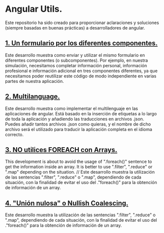 # Angular Utils.
Este repositorio ha sido creado para proporcionar aclaraciones y soluciones (siempre basadas en buenas prácticas) a desarrolladores de angular.

## [1. Un formulario por los diferentes componentes.](https://github.com/AngularUtils/severalComponentsOneForm)
Este desarrollo muestra como enviar y utilizar el mismo formulario en diferentes componentes (o subcomponentes). Por ejemplo, en nuestra simulación, necesitamos completar información personal, información profesional e información adicional en tres componentes diferentes, ya que necesitamos poder reutilizar este código de modo independiente en varias partes de nuestra aplicación.

## [2. Multilanguage.](https://github.com/AngularUtils/multilanguage)
Este desarrollo muestra como implementar el multilenguaje en las aplicaciones de angular. Está basado en la inserción de etiquetas a lo largo de toda la aplicación y añadiendo las traducciones en archivos .json. Puedes añadir tantos archivos .json como quieras, y el nombre de dicho archivo será el utilizado para traducir la aplicación completa en el idioma correcto.

## [3. NO utilices FOREACH con Arrays.]()
This development is about to avoid the usage of ".foreach()" sentence to get the information inside an array. It is better to use ".filter", ".reduce" or ".map" depending on the situation.
//
Este desarrollo muestra la utilización de las sentencias ".filter", ".reduce" o ".map", dependiendo de cada situación, con la finalidad de evitar el uso del ."foreach()" para la obtención de información de un array.

## [4. "Unión nulosa" o Nullish Coalescing.]()
Este desarrollo muestra la utilización de las sentencias ".filter", ".reduce" o ".map", dependiendo de cada situación, con la finalidad de evitar el uso del ."foreach()" para la obtención de información de un array.
